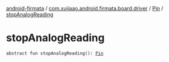 [android-firmata](../../index.md) / [com.xujiaao.android.firmata.board.driver](../index.md) / [Pin](index.md) / [stopAnalogReading](./stop-analog-reading.md)

# stopAnalogReading

`abstract fun stopAnalogReading(): `[`Pin`](index.md)